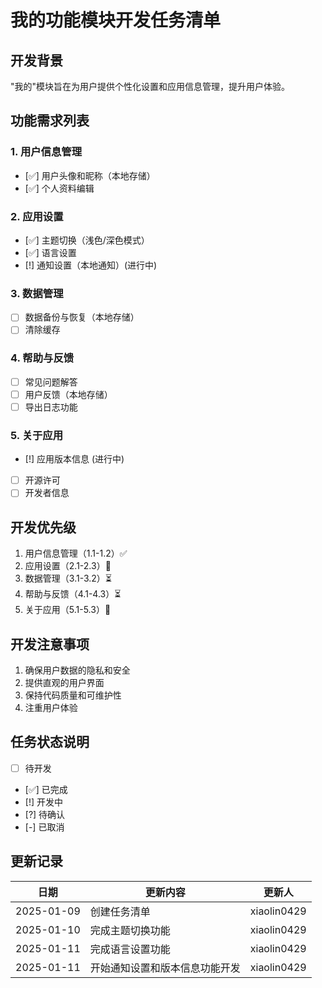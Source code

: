 # 我的功能模块开发任务清单

## 开发背景
"我的"模块旨在为用户提供个性化设置和应用信息管理，提升用户体验。

## 功能需求列表

### 1. 用户信息管理
- [✅] 用户头像和昵称（本地存储）
- [✅] 个人资料编辑

### 2. 应用设置
- [✅] 主题切换（浅色/深色模式）
- [✅] 语言设置
- [!] 通知设置（本地通知）(进行中)

### 3. 数据管理
- [ ] 数据备份与恢复（本地存储）
- [ ] 清除缓存

### 4. 帮助与反馈
- [ ] 常见问题解答
- [ ] 用户反馈（本地存储）
- [ ] 导出日志功能

### 5. 关于应用
- [!] 应用版本信息 (进行中)
- [ ] 开源许可
- [ ] 开发者信息

## 开发优先级
1. 用户信息管理（1.1-1.2）✅
2. 应用设置（2.1-2.3）🔄
3. 数据管理（3.1-3.2）⏳
4. 帮助与反馈（4.1-4.3）⏳
5. 关于应用（5.1-5.3）🔄

## 开发注意事项
1. 确保用户数据的隐私和安全
2. 提供直观的用户界面
3. 保持代码质量和可维护性
4. 注重用户体验

## 任务状态说明
- [ ] 待开发
- [✅] 已完成
- [!] 开发中
- [?] 待确认
- [-] 已取消

## 更新记录
| 日期 | 更新内容 | 更新人 |
|------|----------|--------|
| 2025-01-09 | 创建任务清单 | xiaolin0429 |
| 2025-01-10 | 完成主题切换功能 | xiaolin0429 |
| 2025-01-11 | 完成语言设置功能 | xiaolin0429 |
| 2025-01-11 | 开始通知设置和版本信息功能开发 | xiaolin0429 | 